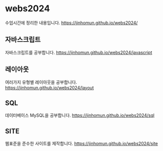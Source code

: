 # webs2024
수업시간에 정리한 내용입니다.
https://jinhomun.github.io/webs2024/
## 자바스크립트
자바스크립트를 공부합니다.
https://jinhomun.github.io/webs2024/javascript
## 레이아웃
여러가지 유형별 레이아웃을 공부합니다.
https://jinhomun.github.io/webs2024/layout
## SQL
데이터베이스 MySQL을 공부합니다.
https://jinhomun.github.io/webs2024/sql
## SITE
웹표준을 준수한 사이트를 제작합니다.
https://jinhomun.github.io/webs2024/site